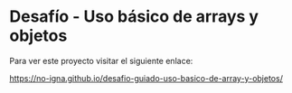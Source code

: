 # Desafío  - Uso básico de arrays y objetos
Para ver este proyecto visitar el siguiente enlace:

https://no-igna.github.io/desafio-guiado-uso-basico-de-array-y-objetos/
